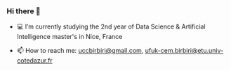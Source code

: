 ### Hi there 👋

- :computer: I’m currently studying the 2nd year of Data Science & Artificial Intelligence master's in Nice, France


- 📫 How to reach me: 
uccbirbiri@gmail.com,
ufuk-cem.birbiri@etu.univ-cotedazur.fr


<!--
**CemBirbiri/CemBirbiri** is a ✨ _special_ ✨ repository because its `README.md` (this file) appears on your GitHub profile.


- :computer: I’m currently studying the 2nd year of Data Science & Artificial Intelligence master's in Nice, France


- 📫 How to reach me: 
uccbirbiri@gmail.com,
ufuk-cem.birbiri@etu.univ-cotedazur.fr

-->
